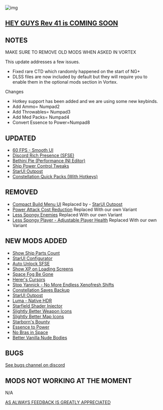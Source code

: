 ![img](https://s11.gifyu.com/images/SgCoI.png)

## [HEY GUYS Rev 41 is COMING SOON](https://)

## NOTES

MAKE SURE TO REMOVE OLD MODS WHEN ASKED IN VORTEX

This update addresses a few issues.

- Fixed rare CTD which randomly happened on the start of NG+
- DLSS files are now included by default but they will require you to enable them in the optional mods section in Vortex.

Changes

- Hotkey support has been added and we are using some new keybinds.
- Add Ammo= Numpad2
- Add Throwables= Numpad3
- Add Med Packs= Numpad4
- Convert Essence to Power=Numpad8

## UPDATED

- [60 FPS - Smooth UI](https://www.nexusmods.com/starfield/mods/350?tab=description)
- [Discord Rich Presence (SFSE)](https://www.nexusmods.com/starfield/mods/2545)
- [Bethini Pie (Performance INI Editor)](https://www.nexusmods.com/site/mods/631)
- [Ship Power Control Tweaks](https://www.nexusmods.com/starfield/mods/4820)
- [StarUI Outpost](https://www.nexusmods.com/starfield/mods/5766)
- [Constellation Quick Packs (With Hotkeys)](https://www.nexusmods.com/starfield/mods/5299?tab=description)

## REMOVED

- [Compact Build Menu UI](https://www.nexusmods.com/starfield/mods/3063) Replaced by - [StarUI Outpost](https://www.nexusmods.com/starfield/mods/5766?tab=description)
- [Power Attack Cost Reduction](https://www.nexusmods.com/starfield/mods/1245) Replaced With our own Variant
- [Less Spongy Enemies](https://www.nexusmods.com/starfield/mods/344) Replaced With our own Variant
- [Less Spongy Player - Adjustable Player Health](https://www.nexusmods.com/starfield/mods/1160) Replaced With our own Variant

## NEW MODS ADDED

- [Show Ship Parts Count](https://www.nexusmods.com/starfield/mods/5518?tab=description)
- [StarUI Configurator](https://www.nexusmods.com/starfield/mods/5467)
- [Auto Unlock SFSE](https://www.nexusmods.com/starfield/mods/5571?tab=description)
- [Show XP on Loading Screens](https://www.nexusmods.com/starfield/mods/5616?tab=description)
- [Space Fog Be Gone](https://www.nexusmods.com/starfield/mods/5619?tab=description)
- [Herer's Cursors](https://www.nexusmods.com/starfield/mods/5399?tab=description)
- [Stop Yannick - No More Endless Xenofresh Shifts](https://www.nexusmods.com/starfield/mods/5109?tab=description)
- [Constellation Saves Backup](https://www.nexusmods.com/starfield/mods/5736?tab=description)
- [StarUI Outpost](https://www.nexusmods.com/starfield/mods/5766?tab=description)
- [Luma - Native HDR](https://www.nexusmods.com/starfield/mods/4821?tab=description)
- [Starfield Shader Injector](https://www.nexusmods.com/starfield/mods/5562?tab=description)
- [Slightly Better Weapon Icons](https://www.nexusmods.com/starfield/mods/4798?tab=description)
- [Slightly Better Map Icons](https://www.nexusmods.com/starfield/mods/4813?tab=description)
- [Starborn's Bounty](https://www.nexusmods.com/starfield/mods/4978?tab=description)
- [Essence to Power](https://www.nexusmods.com/starfield/mods/5082)
- [No Bras in Space](https://www.nexusmods.com/starfield/mods/1471)
- [Better Vanilla Nude Bodies](https://www.nexusmods.com/starfield/mods/5808)

## BUGS

[See bugs channel on discord](https://discord.gg/xZNztPjA2u)

## MODS NOT WORKING AT THE MOMENT

N/A


[AS ALWAYS FEEDBACK IS GREATLY APPRECIATED](https://)